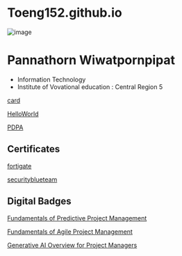 # Toeng152.github.io 

![image](https://github.com/Toeng152/Toeng152.github.io/assets/94881581/8cb05110-e52c-4386-9b8d-d246a1eb1f50)

# Pannathorn Wiwatpornpipat
+ Information Technology 
+ Institute of Vovational education : Central Region 5

[card](card.md)

[HelloWorld](HelloWorld.md)

[PDPA](PDPA.md)

## Certificates
[fortigate](fortigate.md)

[securityblueteam](security_blue_team.md)

## Digital Badges
[Fundamentals of Predictive Project Management](https://www.credly.com/earner/earned/badge/27345b62-d7e4-42b4-b551-a68c528186e5)

[Fundamentals of Agile Project Management](https://www.credly.com/earner/earned/badge/27345b62-d7e4-42b4-b551-a68c528186e5)

[Generative AI Overview for Project Managers](https://www.credly.com/earner/earned/badge/c4e5a8a1-bb6a-47e9-8271-cc917d7bebff)
